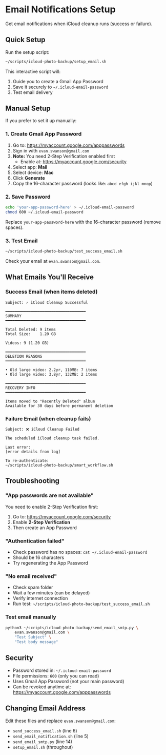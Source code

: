 # Email Notifications Setup

Get email notifications when iCloud cleanup runs (success or failure).

## Quick Setup

Run the setup script:

```bash
~/scripts/icloud-photo-backup/setup_email.sh
```

This interactive script will:
1. Guide you to create a Gmail App Password
2. Save it securely to `~/.icloud-email-password`
3. Test email delivery

## Manual Setup

If you prefer to set it up manually:

### 1. Create Gmail App Password

1. Go to: https://myaccount.google.com/apppasswords
2. Sign in with `evan.swanson@gmail.com`
3. **Note:** You need 2-Step Verification enabled first
   - Enable at: https://myaccount.google.com/security
4. Select app: **Mail**
5. Select device: **Mac**
6. Click **Generate**
7. Copy the 16-character password (looks like: `abcd efgh ijkl mnop`)

### 2. Save Password

```bash
echo 'your-app-password-here' > ~/.icloud-email-password
chmod 600 ~/.icloud-email-password
```

Replace `your-app-password-here` with the 16-character password (remove spaces).

### 3. Test Email

```bash
~/scripts/icloud-photo-backup/test_success_email.sh
```

Check your email at `evan.swanson@gmail.com`.

## What Emails You'll Receive

### Success Email (when items deleted)

```
Subject: ✓ iCloud Cleanup Successful

━━━━━━━━━━━━━━━━━━━━━━━━━━━━━━━━━━━
SUMMARY
━━━━━━━━━━━━━━━━━━━━━━━━━━━━━━━━━━━

Total Deleted: 9 items
Total Size:    1.20 GB

Videos: 9 (1.20 GB)

━━━━━━━━━━━━━━━━━━━━━━━━━━━━━━━━━━━
DELETION REASONS
━━━━━━━━━━━━━━━━━━━━━━━━━━━━━━━━━━━

• Old large video: 2.2yr, 110MB: 7 items
• Old large video: 3.8yr, 132MB: 2 items

━━━━━━━━━━━━━━━━━━━━━━━━━━━━━━━━━━━
RECOVERY INFO
━━━━━━━━━━━━━━━━━━━━━━━━━━━━━━━━━━━

Items moved to "Recently Deleted" album
Available for 30 days before permanent deletion
```

### Failure Email (when cleanup fails)

```
Subject: ❌ iCloud Cleanup Failed

The scheduled iCloud cleanup task failed.

Last error:
[error details from log]

To re-authenticate:
~/scripts/icloud-photo-backup/smart_workflow.sh
```

## Troubleshooting

### "App passwords are not available"

You need to enable 2-Step Verification first:
1. Go to: https://myaccount.google.com/security
2. Enable **2-Step Verification**
3. Then create an App Password

### "Authentication failed"

- Check password has no spaces: `cat ~/.icloud-email-password`
- Should be 16 characters
- Try regenerating the App Password

### "No email received"

- Check spam folder
- Wait a few minutes (can be delayed)
- Verify internet connection
- Run test: `~/scripts/icloud-photo-backup/test_success_email.sh`

### Test email manually

```bash
python3 ~/scripts/icloud-photo-backup/send_email_smtp.py \
    evan.swanson@gmail.com \
    "Test Subject" \
    "Test body message"
```

## Security

- Password stored in: `~/.icloud-email-password`
- File permissions: `600` (only you can read)
- Uses Gmail App Password (not your main password)
- Can be revoked anytime at: https://myaccount.google.com/apppasswords

## Changing Email Address

Edit these files and replace `evan.swanson@gmail.com`:
- `send_success_email.sh` (line 6)
- `send_email_notification.sh` (line 5)
- `send_email_smtp.py` (line 14)
- `setup_email.sh` (throughout)

